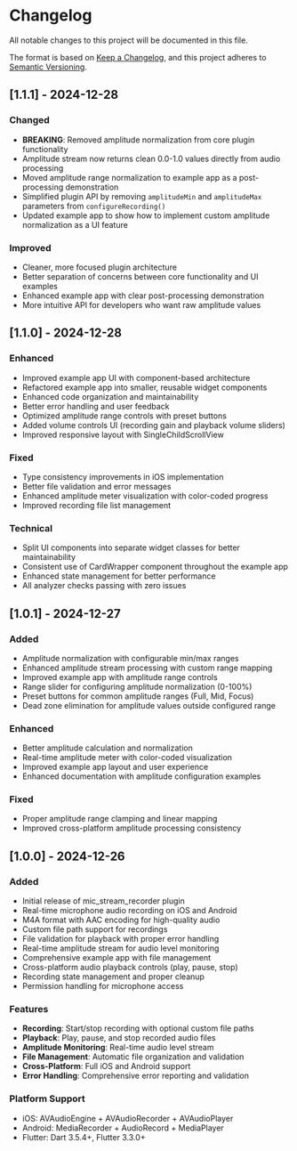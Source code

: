# Changelog

All notable changes to this project will be documented in this file.

The format is based on [Keep a Changelog](https://keepachangelog.com/en/1.0.0/),
and this project adheres to [Semantic Versioning](https://semver.org/spec/v2.0.0.html).

## [1.1.1] - 2024-12-28

### Changed
- **BREAKING**: Removed amplitude normalization from core plugin functionality
- Amplitude stream now returns clean 0.0-1.0 values directly from audio processing
- Moved amplitude range normalization to example app as a post-processing demonstration
- Simplified plugin API by removing `amplitudeMin` and `amplitudeMax` parameters from `configureRecording()`
- Updated example app to show how to implement custom amplitude normalization as a UI feature

### Improved
- Cleaner, more focused plugin architecture
- Better separation of concerns between core functionality and UI examples
- Enhanced example app with clear post-processing demonstration
- More intuitive API for developers who want raw amplitude values

## [1.1.0] - 2024-12-28

### Enhanced
- Improved example app UI with component-based architecture
- Refactored example app into smaller, reusable widget components
- Enhanced code organization and maintainability
- Better error handling and user feedback
- Optimized amplitude range controls with preset buttons
- Added volume controls UI (recording gain and playback volume sliders)
- Improved responsive layout with SingleChildScrollView

### Fixed
- Type consistency improvements in iOS implementation
- Better file validation and error messages
- Enhanced amplitude meter visualization with color-coded progress
- Improved recording file list management

### Technical
- Split UI components into separate widget classes for better maintainability
- Consistent use of CardWrapper component throughout the example app
- Enhanced state management for better performance
- All analyzer checks passing with zero issues

## [1.0.1] - 2024-12-27

### Added
- Amplitude normalization with configurable min/max ranges
- Enhanced amplitude stream processing with custom range mapping
- Improved example app with amplitude range controls
- Range slider for configuring amplitude normalization (0-100%)
- Preset buttons for common amplitude ranges (Full, Mid, Focus)
- Dead zone elimination for amplitude values outside configured range

### Enhanced
- Better amplitude calculation and normalization
- Real-time amplitude meter with color-coded visualization
- Improved example app layout and user experience
- Enhanced documentation with amplitude configuration examples

### Fixed
- Proper amplitude range clamping and linear mapping
- Improved cross-platform amplitude processing consistency

## [1.0.0] - 2024-12-26

### Added
- Initial release of mic_stream_recorder plugin
- Real-time microphone audio recording on iOS and Android
- M4A format with AAC encoding for high-quality audio
- Custom file path support for recordings
- File validation for playback with proper error handling
- Real-time amplitude stream for audio level monitoring
- Comprehensive example app with file management
- Cross-platform audio playback controls (play, pause, stop)
- Recording state management and proper cleanup
- Permission handling for microphone access

### Features
- **Recording**: Start/stop recording with optional custom file paths
- **Playback**: Play, pause, and stop recorded audio files
- **Amplitude Monitoring**: Real-time audio level stream
- **File Management**: Automatic file organization and validation
- **Cross-Platform**: Full iOS and Android support
- **Error Handling**: Comprehensive error reporting and validation

### Platform Support
- iOS: AVAudioEngine + AVAudioRecorder + AVAudioPlayer
- Android: MediaRecorder + AudioRecord + MediaPlayer
- Flutter: Dart 3.5.4+, Flutter 3.3.0+
